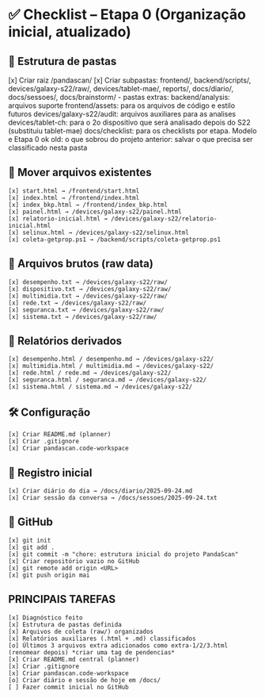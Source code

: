 # ✅ Checklist – Etapa 0 (Organização inicial, atualizado)
## 📂 Estrutura de pastas

[x] Criar raiz /pandascan/
[x] Criar subpastas: frontend/, backend/scripts/, devices/galaxy-s22/raw/, devices/tablet-mae/, reports/, docs/diario/, docs/sessoes/, docs/brainstorm/
    - pastas extras:
        backend/analysis: arquivos suporte
        frontend/assets: para os arquivos de código e estilo futuros
        devices/galaxy-s22/audit: arquivos auxiliares para as analises
        devices/tablet-ch: para o 2o dispositivo que será analisado depois do S22 (substituiu tablet-mae)
        docs/checklist: para os checklists por etapa. Modelo e Etapa 0 ok
        old: o que sobrou do projeto anterior: salvar o que precisa ser classificado nesta pasta

## 📄 Mover arquivos existentes
    [x] start.html → /frontend/start.html
    [x] index.html → /frontend/index.html
    [x] index_bkp.html → /frontend/index_bkp.html
    [x] painel.html → /devices/galaxy-s22/painel.html
    [x] relatorio-inicial.html → /devices/galaxy-s22/relatorio-inicial.html
    [x] selinux.html → /devices/galaxy-s22/selinux.html
    [x] coleta-getprop.ps1 → /backend/scripts/coleta-getprop.ps1

## 📄 Arquivos brutos (raw data)
    [x] desempenho.txt → /devices/galaxy-s22/raw/
    [x] dispositivo.txt → /devices/galaxy-s22/raw/
    [x] multimidia.txt → /devices/galaxy-s22/raw/
    [x] rede.txt → /devices/galaxy-s22/raw/
    [x] seguranca.txt → /devices/galaxy-s22/raw/
    [x] sistema.txt → /devices/galaxy-s22/raw/

## 📄 Relatórios derivados
    [x] desempenho.html / desempenho.md → /devices/galaxy-s22/
    [x] multimidia.html / multimidia.md → /devices/galaxy-s22/
    [x] rede.html / rede.md → /devices/galaxy-s22/
    [x] seguranca.html / seguranca.md → /devices/galaxy-s22/
    [x] sistema.html / sistema.md → /devices/galaxy-s22/

## 🛠️ Configuração
    [x] Criar README.md (planner)
    [x] Criar .gitignore
    [x] Criar pandascan.code-workspace

## 📝 Registro inicial
    [x] Criar diário do dia → /docs/diario/2025-09-24.md
    [x] Criar sessão da conversa → /docs/sessoes/2025-09-24.txt

## 🚀 GitHub
    [x] git init
    [x] git add .
    [x] git commit -m "chore: estrutura inicial do projeto PandaScan"
    [x] Criar repositório vazio no GitHub
    [x] git remote add origin <URL>
    [x] git push origin mai

## PRINCIPAIS TAREFAS
    [x] Diagnóstico feito
    [x] Estrutura de pastas definida
    [x] Arquivos de coleta (raw/) organizados
    [x] Relatórios auxiliares (.html + .md) classificados
    [o] Últimos 3 arquivos extra adicionados como extra-1/2/3.html (renomear depois) *criar uma tag de pendencias*
    [x] Criar README.md central (planner)
    [x] Criar .gitignore
    [x] Criar pandascan.code-workspace
    [o] Criar diário e sessão de hoje em /docs/
    [ ] Fazer commit inicial no GitHub